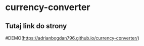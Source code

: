 # currency-converter

## Tutaj link do strony 

#DEMO(https://adrianbogdan796.github.io/currency-converter/)
